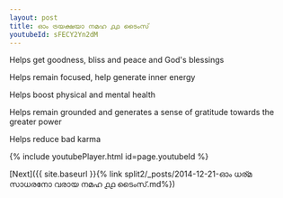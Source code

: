 ```yaml
---
layout: post
title: ഓം ട്രയക്ഷയാ നമഹ ൧൧ ടൈംസ്
youtubeId: sFECY2Yn2dM
---
```

 
 
Helps get goodness, bliss and peace and God's blessings
 
Helps remain focused, help generate inner energy 
 
Helps boost physical and mental health 
 
Helps remain grounded and generates a sense of gratitude towards the greater power 
 
Helps reduce bad karma
 
 
 
 


{% include youtubePlayer.html id=page.youtubeId %}
 
[Next]({{ site.baseurl }}{% link  split2/_posts/2014-12-21-ഓം ധര്മ സാധരനോ വരായ നമഹ ൧൧ ടൈംസ്.md%})
 
